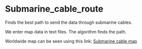 # Submarine_cable_route

Finds the best path to send the data through submarine cables.

We enter map data in text files. The algorithm finds the path.

Worldwide map can be seen using this link:
[Submarine cable map](https://www.submarinecablemap.com/)
